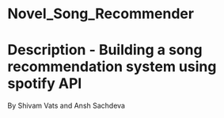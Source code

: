 # Novel_Song_Recommender
# Description - Building a song recommendation system using spotify API

By Shivam Vats and Ansh Sachdeva
